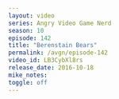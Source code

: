 ```yaml
---
layout: video
series: Angry Video Game Nerd
season: 10
episode: 142
title: "Berenstain Bears"
permalink: /avgn/episode-142
video_id: LB3CybXl8rs
release_date: 2016-10-18
mike_notes:
toggle: off
---
```


